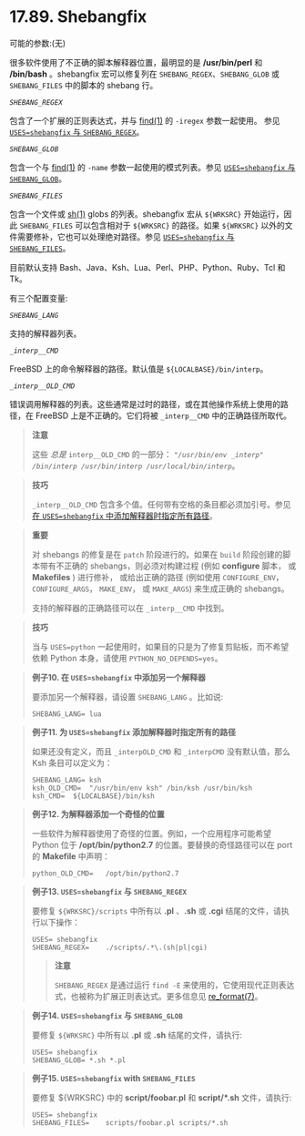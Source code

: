 # 17.89. Shebangfix

可能的参数:(无)

很多软件使用了不正确的脚本解释器位置，最明显的是 **/usr/bin/perl** 和 **/bin/bash** 。shebangfix 宏可以修复列在 `SHEBANG_REGEX`、`SHEBANG_GLOB` 或 `SHEBANG_FILES` 中的脚本的 shebang 行。

*`SHEBANG_REGEX`*

包含了一个扩展的正则表达式，并与 [find(1)](https://www.freebsd.org/cgi/man.cgi?query=find&sektion=1&format=html) 的 `-iregex` 参数一起使用。
 参见 [`USES=shebangfix` 与 `SHEBANG_REGEX`](https://docs.freebsd.org/en/books/porters-handbook/uses/#uses-shebangfix-ex-glob)。

*`SHEBANG_GLOB`*

包含一个与 [find(1)](https://www.freebsd.org/cgi/man.cgi?query=find&sektion=1&format=html) 的 `-name` 参数一起使用的模式列表。参见 [`USES=shebangfix` 与 `SHEBANG_GLOB`](https://docs.freebsd.org/en/books/porters-handbook/uses/#uses-shebangfix-ex-files)。

*`SHEBANG_FILES`*

包含一个文件或 [sh(1)](https://www.freebsd.org/cgi/man.cgi?query=sh&sektion=1&format=html) globs 的列表。shebangfix 宏从 `${WRKSRC}` 开始运行，因此 `SHEBANG_FILES` 可以包含相对于 `${WRKSRC}` 的路径。如果 `${WRKSRC}` 以外的文件需要修补，它也可以处理绝对路径。参见 [`USES=shebangfix` 与 `SHEBANG_FILES`](https://docs.freebsd.org/en/books/porters-handbook/uses/#uses-shebangfix-ex-files)。

目前默认支持 Bash、Java、Ksh、Lua、Perl、PHP、Python、Ruby、Tcl 和 Tk。

有三个配置变量:

*`SHEBANG_LANG`*

支持的解释器列表。

*`_interp__CMD`*

FreeBSD 上的命令解释器的路径。默认值是 `${LOCALBASE}/bin/interp`。

*`_interp__OLD_CMD`*

错误调用解释器的列表。这些通常是过时的路径，或在其他操作系统上使用的路径，在 FreeBSD 上是不正确的。它们将被 `_interp__CMD` 中的正确路径所取代。

>**注意**
>
> 这些 *总是* `interp__OLD_CMD` 的一部分： *`"/usr/bin/env _interp" /bin/interp /usr/bin/interp /usr/local/bin/interp`*。

>**技巧**
>
> `_interp__OLD_CMD` 包含多个值。任何带有空格的条目都必须加引号。参见[在 `USES=shebangfix` 中添加解释器时指定所有路径](https://docs.freebsd.org/en/books/porters-handbook/uses/#uses-shebangfix-ex-ksh)。

>**重要**
>
> 对 shebangs 的修复是在 `patch` 阶段进行的。如果在 `build` 阶段创建的脚本带有不正确的 shebangs，则必须对构建过程 (例如 **configure** 脚本， 或 **Makefiles** ) 进行修补， 或给出正确的路径 (例如使用 `CONFIGURE_ENV`， `CONFIGURE_ARGS`， `MAKE_ENV`， 或 `MAKE_ARGS`) 来生成正确的 shebangs。
>
> 支持的解释器的正确路径可以在 `_interp__CMD` 中找到。

>**技巧**
>
> 当与 `USES=python` 一起使用时，如果目的只是为了修复剪贴板，而不希望依赖 Python 本身，请使用 `PYTHON_NO_DEPENDS=yes`。


>**例子10. 在 `USES=shebangfix` 中添加另一个解释器**
>
> 要添加另一个解释器，请设置 `SHEBANG_LANG` 。比如说:
>
> ```shell-session
> SHEBANG_LANG=	lua
> ```

>**例子11. 为 `USES=shebangfix` 添加解释器时指定所有的路径**
>
> 如果还没有定义，而且 `_interpOLD_CMD` 和 `_interpCMD` 没有默认值，那么 Ksh 条目可以定义为：
>
> ```shell-session
> SHEBANG_LANG=	ksh
> ksh_OLD_CMD=	"/usr/bin/env ksh" /bin/ksh /usr/bin/ksh
> ksh_CMD=	${LOCALBASE}/bin/ksh
> ```

>**例子12. 为解释器添加一个奇怪的位置**
>
> 一些软件为解释器使用了奇怪的位置。例如，一个应用程序可能希望 Python 位于 **/opt/bin/python2.7** 的位置。要替换的奇怪路径可以在 port 的 **Makefile** 中声明：
>
> ```shell-session
> python_OLD_CMD=	/opt/bin/python2.7
> ```

>**例子13. `USES=shebangfix` 与 `SHEBANG_REGEX`**
>
> 要修复 `${WRKSRC}/scripts` 中所有以 **.pl** 、**.sh** 或 **.cgi** 结尾的文件，请执行以下操作：
>
> ```shell-session
> USES=	shebangfix
> SHEBANG_REGEX=	./scripts/.*\.(sh|pl|cgi)
> ```
>>**注意**
>>
>> `SHEBANG_REGEX` 是通过运行 `find -E` 来使用的，它使用现代正则表达式，也被称为扩展正则表达式。更多信息见 [re_format(7)](https://www.freebsd.org/cgi/man.cgi?query=re_format&sektion=7&format=html)。

>**例子14. `USES=shebangfix` 与 `SHEBANG_GLOB`**
>
> 要修复 `${WRKSRC}` 中所有以 **.pl** 或 **.sh** 结尾的文件，请执行:
>
> ```shell-session
> USES=	shebangfix
> SHEBANG_GLOB=	*.sh *.pl
> ```

>**例子15. `USES=shebangfix` with `SHEBANG_FILES`**
>
> 要修复 ${WRKSRC} 中的 **script/foobar.pl** 和 **script/*.sh** 文件，请执行:
>
> ```shell-session
> USES=	shebangfix
> SHEBANG_FILES=	scripts/foobar.pl scripts/*.sh
> ```

